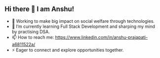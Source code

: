 ## Hi there 👋 I am Anshu!

- 🔭 Working to make big impact on social welfare through technologies.
- 🌱 I’m currently learning Full Stack Development and sharping my mind by practising DSA.
- 📫 How to reach me: https://www.linkedin.com/in/anshu-prajapati-a6811522a/
- ⚡ Eager to connect and explore opportunities together.

<!--
**Anshu1912/Anshu1912** is a ✨ _special_ ✨ repository because its `README.md` (this file) appears on your GitHub profile.

Here are some ideas to get you started:


-->
